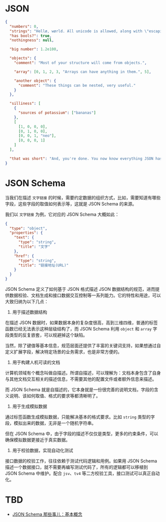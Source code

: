 # JSON

```json
{
  "numbers": 0,
  "strings": "Hellø, wørld. All unicode is allowed, along with \"escaping\".",
  "has bools?": true,
  "nothingness": null,

  "big number": 1.2e100,

  "objects": {
    "comment": "Most of your structure will come from objects.",

    "array": [0, 1, 2, 3, "Arrays can have anything in them.", 5],

    "another object": {
      "comment": "These things can be nested, very useful."
    }
  },

  "silliness": [
    {
      "sources of potassium": ["bananas"]
    },
    [
      [1, 0, 0, 0],
      [0, 1, 0, 0],
      [0, 0, 1, "neo"],
      [0, 0, 0, 1]
    ]
  ],

  "that was short": "And, you're done. You now know everything JSON has to offer."
}
```

# JSON Schema

当我们在描述 `文字链接` 的时候，需要约定数据的组织方式，比如，需要知道有哪些字段，这些字段的取值如何表示等，这就是 JSON Schema 的来源。

我们以 `文字链接` 为例，它对应的 JSON Schema 大概如此：

```json
{
  "type": "object",
  "properties": {
    "text": {
      "type": "string",
      "title": "文字"
    },
    "href": {
      "type": "string",
      "title": "链接地址(URL)"
    }
  }
}
```

JSON Schema 定义了如何基于 JSON 格式描述 JSON 数据结构的规范，进而提供数据校验、文档生成和接口数据交互控制等一系列能力。它的特性和用途，可以大致归纳为以下几点：

1. 用于描述数据结构

在描述 JSON 数据时，如果数据本身的复杂度很高，高到三维四维，普通的标签函数已经无法表示这种层级结构了，而 JSON Schema 利用 `object` 和 `array` 字段类型的反复嵌套，可以规避掉这个缺陷。

当然，除了键值等基本信息，规范层面还提供了丰富的关键词支持，如果想通过自定义扩展字段，解决特定场景的业务需求，也是非常方便的。

1. 用于构建人机可读的文档

计算机领域有个概念叫做自描述。所谓自描述，可以理解为：文档本身包含了自身与其他文档交互相关的描述信息，不需要其他的配置文件或者额外信息来描述。

而 JSON Schema 就是自描述的，它本身就是一份很完善的说明文档，字段的含义说明、该如何取值、格式的要求等都清晰明了。

1. 用于生成模拟数据

通过标签函数生成模拟数据，只能解决基本的格式要求。比如 `string` 类型的字段，模拟出来的数据，无非是一个随机字符串。

但在 JSON Schema 中，由于字段的描述不仅仅是类型，更多的约束条件，可以确保模拟数据更接近于真实数据。

1. 用于校验数据，实现自动化测试

接口数据的校验工作，往往依赖于测试代码逻辑和用例。如果用 JSON Schema 描述一个数据接口，就不需要再编写测试代码了，所有的逻辑都可以移植到 JSON Schema 中维护。配合 `jsv`、`tv4` 等二方校验工具，接口测试可以真正自动化。

# TBD

- [JSON Schema 那些事儿：基本概念 ](http://taobaofed.org/blog/2016/01/25/jsonschema/)
